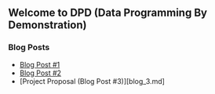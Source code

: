 ## Welcome to DPD (Data Programming By Demonstration)

### Blog Posts

- [Blog Post #1](blog_1.md)
- [Blog Post #2](blog_2.md)
- [Project Proposal (Blog Post #3)][blog_3.md]
